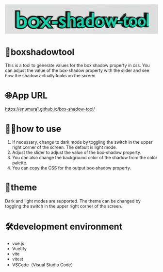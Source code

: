 ![image](src/assets/bstimg.png)
# 🎨boxshadowtool
This is a tool to generate values for the box shadow property in css.
You can adjust the value of the box-shadow property with the slider and see how the shadow actually looks on the screen.

# 🌐App URL
https://enumura1.github.io/box-shadow-tool/

# 👨‍💻how to use
1. If necessary, change to dark mode by toggling the switch in the upper right corner of the screen. The default is light mode.
2. Adjust the slider to adjust the value of the box-shadow property.
3. You can also change the background color of the shadow from the color palette.
4. You can copy the CSS for the output box-shadow property.

# 🌙theme
Dark and light modes are supported.
The theme can be changed by toggling the switch in the upper right corner of the screen.

# 🛠️development environment
- vue.js
- Vuetify
- vite
- vitest
- VSCode（Visual Studio Code）